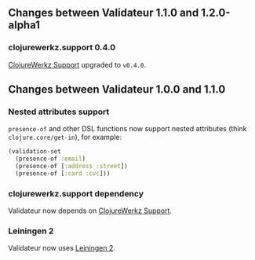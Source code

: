 ## Changes between Validateur 1.1.0 and 1.2.0-alpha1

### clojurewerkz.support 0.4.0

[ClojureWerkz Support](https://github.com/clojurewerkz/support) upgraded to `v0.4.0`.


## Changes between Validateur 1.0.0 and 1.1.0

### Nested attributes support

`presence-of` and other DSL functions now support nested attributes (think `clojure.core/get-in`),
for example:

``` clojure
(validation-set
  (presence-of :email)
  (presence-of [:address :street])
  (presence-of [:card :cvc]))
```


### clojurewerkz.support dependency

Validateur now depends on [ClojureWerkz Support](https://github.com/clojurewerkz/support).


### Leiningen 2

Validateur now uses [Leiningen 2](https://github.com/technomancy/leiningen/wiki/Upgrading).
